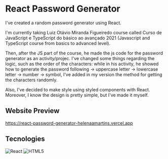 # React Password Generator
I've created a random password generator using React.

I'm currently taking Luiz Otávio Miranda Figueiredo course called Curso de JavaScript e TypeScript do básico ao avançado 2021 (Javascript and TypeScript course from basics to advanced level).

Then, after the JS part of the course, he made the js code for the password generator as an activity/projec. I've changed some things regarding the logic, such as the order of the characters: while in his activity, he showed how to generate the password following -> uppercase letter -> lowercase letter -> number -> symbol, I've added in my version the method for getting the characters randomly.

Also, I've decided to make style using styled components with React.
Moreover, I know the design is pretty simple, but I've made it myself.

## Website Preview
https://react-password-generator-helenaamartins.vercel.app

## Tecnologies
![React](https://img.shields.io/badge/react-%2320232a.svg?style=for-the-badge&logo=react&logoColor=%2361DAFB)
![HTML5](https://img.shields.io/badge/html5-%23E34F26.svg?style=for-the-badge&logo=html5&logoColor=white)




